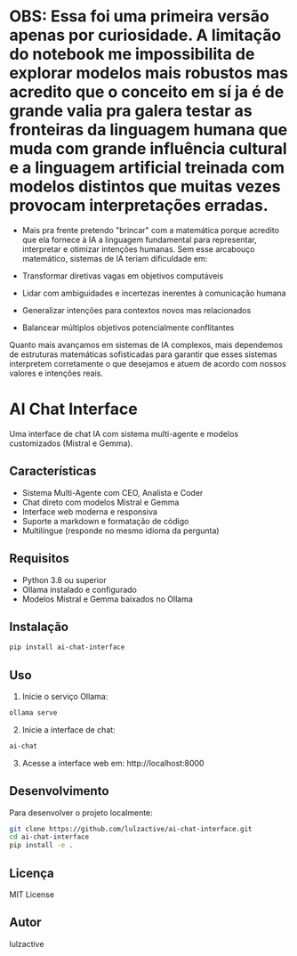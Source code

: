 # OBS: Essa foi uma primeira versão apenas por curiosidade. A limitação do notebook me impossibilita de explorar modelos mais robustos mas acredito que o conceito em sí ja é de grande valia pra galera testar as fronteiras da linguagem humana que muda com grande influência cultural e a linguagem artificial treinada com modelos distintos que muitas vezes provocam interpretações erradas.

- Mais pra frente pretendo "brincar" com a matemática porque acredito que ela fornece à IA a linguagem fundamental para representar, interpretar e otimizar intenções humanas. Sem esse arcabouço matemático, sistemas de IA teriam dificuldade em:

- Transformar diretivas vagas em objetivos computáveis
- Lidar com ambiguidades e incertezas inerentes à comunicação humana
- Generalizar intenções para contextos novos mas relacionados
- Balancear múltiplos objetivos potencialmente conflitantes

Quanto mais avançamos em sistemas de IA complexos, mais dependemos de estruturas matemáticas sofisticadas para garantir que esses sistemas interpretem corretamente o que desejamos e atuem de acordo com nossos valores e intenções reais.

# AI Chat Interface

Uma interface de chat IA com sistema multi-agente e modelos customizados (Mistral e Gemma).

## Características

- Sistema Multi-Agente com CEO, Analista e Coder
- Chat direto com modelos Mistral e Gemma
- Interface web moderna e responsiva
- Suporte a markdown e formatação de código
- Multilíngue (responde no mesmo idioma da pergunta)

## Requisitos

- Python 3.8 ou superior
- Ollama instalado e configurado
- Modelos Mistral e Gemma baixados no Ollama

## Instalação

```bash
pip install ai-chat-interface
```

## Uso

1. Inicie o serviço Ollama:
```bash
ollama serve
```

2. Inicie a interface de chat:
```bash
ai-chat
```

3. Acesse a interface web em: http://localhost:8000

## Desenvolvimento

Para desenvolver o projeto localmente:

```bash
git clone https://github.com/lulzactive/ai-chat-interface.git
cd ai-chat-interface
pip install -e .
```

## Licença

MIT License

## Autor

lulzactive
